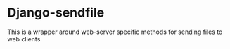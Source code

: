 # Django-sendfile
This is a wrapper around web-server specific methods for sending files to web clients
